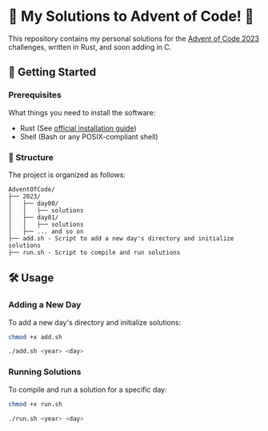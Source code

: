 # 🎄 My Solutions to Advent of Code! 🌟

This repository contains my personal solutions for the [Advent of Code 2023](https://adventofcode.com/2023) challenges, written in Rust, and soon adding in C.

## 🚀 Getting Started

### Prerequisites

What things you need to install the software:

- Rust (See [official installation guide](https://www.rust-lang.org/tools/install))
- Shell (Bash or any POSIX-compliant shell)

### 📁 Structure

The project is organized as follows:

```
AdventOfCode/
├── 2023/
│   ├── day00/
│   │   ├── solutions
│   ├── day01/
│   │   ├── solutions
│   ├── ... and so on
├── add.sh - Script to add a new day's directory and initialize solutions
├── run.sh - Script to compile and run solutions
```

## 🛠️ Usage

### Adding a New Day

To add a new day's directory and initialize solutions:

```bash
chmod +x add.sh

./add.sh <year> <day>
```

### Running Solutions

To compile and run a solution for a specific day:

```bash
chmod +x run.sh

./run.sh <year> <day>
```